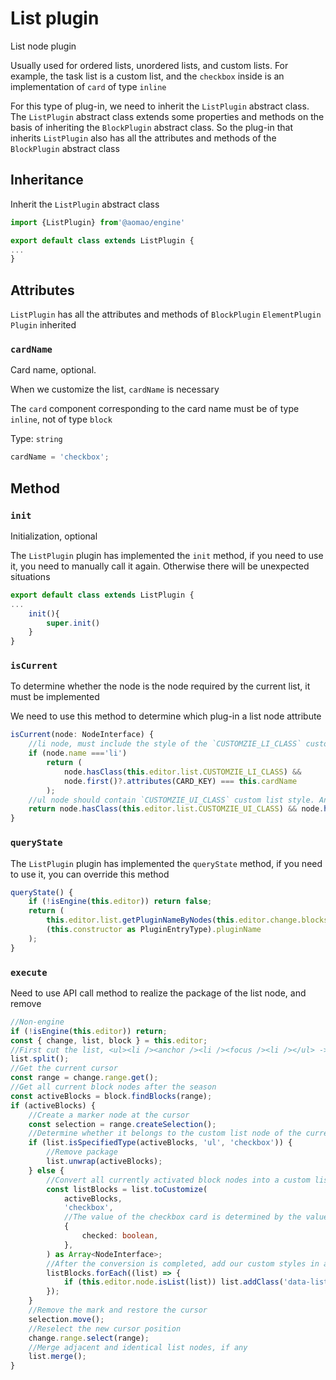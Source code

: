 # List plugin

List node plugin

Usually used for ordered lists, unordered lists, and custom lists. For example, the task list is a custom list, and the `checkbox` inside is an implementation of `card` of type `inline`

For this type of plug-in, we need to inherit the `ListPlugin` abstract class. The `ListPlugin` abstract class extends some properties and methods on the basis of inheriting the `BlockPlugin` abstract class. So the plug-in that inherits `ListPlugin` also has all the attributes and methods of the `BlockPlugin` abstract class

## Inheritance

Inherit the `ListPlugin` abstract class

```ts
import {ListPlugin} from'@aomao/engine'

export default class extends ListPlugin {
...
}
```

## Attributes

`ListPlugin` has all the attributes and methods of `BlockPlugin` `ElementPlugin` `Plugin` inherited

### `cardName`

Card name, optional.

When we customize the list, `cardName` is necessary

The `card` component corresponding to the card name must be of type `inline`, not of type `block`

Type: `string`

```ts
cardName = 'checkbox';
```

## Method

### `init`

Initialization, optional

The `ListPlugin` plugin has implemented the `init` method, if you need to use it, you need to manually call it again. Otherwise there will be unexpected situations

```ts
export default class extends ListPlugin {
...
    init(){
        super.init()
    }
}
```

### `isCurrent`

To determine whether the node is the node required by the current list, it must be implemented

We need to use this method to determine which plug-in a list node attribute

```ts
isCurrent(node: NodeInterface) {
    //li node, must include the style of the `CUSTOMZIE_LI_CLASS` custom list, and the first child node under li should be a card, the card name corresponds to the cardName we set
    if (node.name ==='li')
        return (
            node.hasClass(this.editor.list.CUSTOMZIE_LI_CLASS) &&
            node.first()?.attributes(CARD_KEY) === this.cardName
        );
    //ul node should contain `CUSTOMZIE_UI_CLASS` custom list style. And there are also our custom styles
    return node.hasClass(this.editor.list.CUSTOMZIE_UI_CLASS) && node.hasClass('data-list-task');
}
```

### `queryState`

The `ListPlugin` plugin has implemented the `queryState` method, if you need to use it, you can override this method

```ts
queryState() {
    if (!isEngine(this.editor)) return false;
    return (
        this.editor.list.getPluginNameByNodes(this.editor.change.blocks) ===
        (this.constructor as PluginEntryType).pluginName
    );
}
```

### `execute`

Need to use API call method to realize the package of the list node, and remove

```ts
//Non-engine
if (!isEngine(this.editor)) return;
const { change, list, block } = this.editor;
//First cut the list, <ul><li /><anchor /><li /><focus /><li /></ul> -> <ul><li /></ul><anchor / ><ul><li /><focus /></ul><ul><li /></ul>
list.split();
//Get the current cursor
const range = change.range.get();
//Get all current block nodes after the season
const activeBlocks = block.findBlocks(range);
if (activeBlocks) {
	//Create a marker node at the cursor
	const selection = range.createSelection();
	//Determine whether it belongs to the custom list node of the current plug-in type
	if (list.isSpecifiedType(activeBlocks, 'ul', 'checkbox')) {
		//Remove package
		list.unwrap(activeBlocks);
	} else {
		//Convert all currently activated block nodes into a custom list
		const listBlocks = list.toCustomize(
			activeBlocks,
			'checkbox',
			//The value of the checkbox card is determined by the value when the checkbox is defined. For example, whether checked is checked
			{
				checked: boolean,
			},
		) as Array<NodeInterface>;
		//After the conversion is completed, add our custom styles in a loop
		listBlocks.forEach((list) => {
			if (this.editor.node.isList(list)) list.addClass('data-list-task');
		});
	}
	//Remove the mark and restore the cursor
	selection.move();
	//Reselect the new cursor position
	change.range.select(range);
	//Merge adjacent and identical list nodes, if any
	list.merge();
}
```
